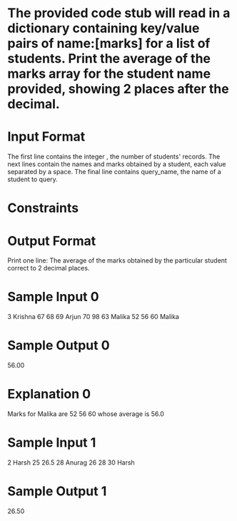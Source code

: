 # The provided code stub will read in a dictionary containing key/value pairs of name:[marks] for a list of students. Print the average of the marks array for the student name provided, showing 2 places after the decimal.


# Input Format

The first line contains the integer , the number of students' records. The next  lines contain the names and marks obtained by a student, each value separated by a space. The final line contains query_name, the name of a student to query.

# Constraints

# Output Format

Print one line: The average of the marks obtained by the particular student correct to 2 decimal places.

# Sample Input 0

3
Krishna 67 68 69
Arjun 70 98 63
Malika 52 56 60
Malika

# Sample Output 0

56.00

# Explanation 0

Marks for Malika are 52 56 60  whose average is 56.0

# Sample Input 1

2
Harsh 25 26.5 28
Anurag 26 28 30
Harsh

# Sample Output 1

26.50
